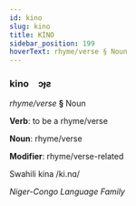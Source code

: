 ```yaml
---
id: kino
slug: kino
title: KİNO
sidebar_position: 199
hoverText: rhyme/verse § Noun
---
```


### kino&emsp;<span kind="abugida">ɔɟƨ</span>

*rhyme/verse* **§** Noun

**Verb**: to be a rhyme/verse

**Noun**: rhyme/verse

**Modifier**: rhyme/verse-related

Swahili kina /ki.nɑ/

*Niger-Congo Language Family*